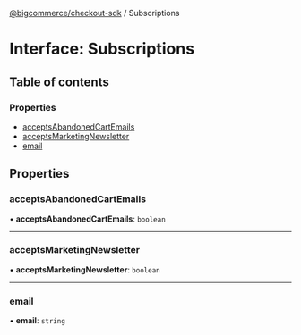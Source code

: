 [@bigcommerce/checkout-sdk](../README.md) / Subscriptions

# Interface: Subscriptions

## Table of contents

### Properties

- [acceptsAbandonedCartEmails](Subscriptions.md#acceptsabandonedcartemails)
- [acceptsMarketingNewsletter](Subscriptions.md#acceptsmarketingnewsletter)
- [email](Subscriptions.md#email)

## Properties

### acceptsAbandonedCartEmails

• **acceptsAbandonedCartEmails**: `boolean`

___

### acceptsMarketingNewsletter

• **acceptsMarketingNewsletter**: `boolean`

___

### email

• **email**: `string`
